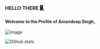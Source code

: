 ### HELLO THERE 🖥️, 
#### Welcome to the Profile of Amandeep Singh,

<!--
**Amandeepsingh5/Amandeepsingh5** is a ✨ _special_ ✨ repository because its `README.md` (this file) appears on your GitHub profile.

Here are some ideas to get you started:

- 🔭 I’m currently working on ...
- 🌱 I’m currently learning ...
- 👯 I’m looking to collaborate on ...
- 🤔 I’m looking for help with ...
- 💬 Ask me about ...
- 📫 How to reach me: ...
- 😄 Pronouns: ...
- ⚡ Fun fact: ...
-->

![image](https://user-images.githubusercontent.com/34280127/99493073-989af200-293c-11eb-9270-1fb834a52b53.png)


![Github stats](https://github-readme-stats.vercel.app/api?username=amandeepsingh5)
